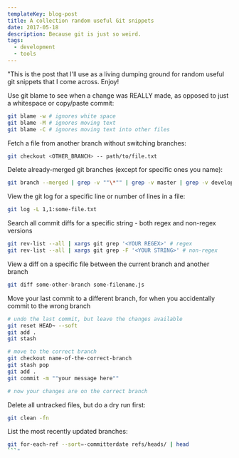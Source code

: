 ```yaml
---
templateKey: blog-post
title: A collection random useful Git snippets
date: 2017-05-18
description: Because git is just so weird.
tags:
  - development
  - tools
---
```


"This is the post that I'll use as a living dumping ground for random useful git snippets that I come across. Enjoy!

Use git blame to see when a change was REALLY made, as opposed to just a whitespace or copy/paste commit:

```bash
git blame -w # ignores white space
git blame -M # ignores moving text
git blame -C # ignores moving text into other files
```

Fetch a file from another branch without switching branches:

```bash
git checkout <OTHER_BRANCH> -- path/to/file.txt
```

Delete already-merged git branches (except for specific ones you name):

```bash
git branch --merged | grep -v ""\*"" | grep -v master | grep -v develop | grep -v release | xargs -n 1 git branch -d
```

View the git log for a specific line or number of lines in a file:

```bash
git log -L 1,1:some-file.txt
```

Search all commit diffs for a specific string - both regex and non-regex versions

```bash
git rev-list --all | xargs git grep '<YOUR REGEX>' # regex
git rev-list --all | xargs git grep -F '<YOUR STRING>' # non-regex
```

View a diff on a specific file between the current branch and another branch

```bash
git diff some-other-branch some-filename.js
```

Move your last commit to a different branch, for when you accidentally commit to the wrong branch

```bash
# undo the last commit, but leave the changes available
git reset HEAD~ --soft
git add .
git stash

# move to the correct branch
git checkout name-of-the-correct-branch
git stash pop
git add .
git commit -m ""your message here""

# now your changes are on the correct branch
```
Delete all untracked files, but do a dry run first:

```bash
git clean -fn
```

List the most recently updated branches:

```bash
git for-each-ref --sort=-committerdate refs/heads/ | head
```"
